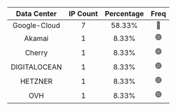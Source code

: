 | Data Center | IP Count | Percentage | Freq |
|:------------:|:--------:|:-----------:|:-----:|
| Google-Cloud | 7 | 58.33% | 🔴 |
| Akamai | 1 | 8.33% | 🟢 |
| Cherry | 1 | 8.33% | 🟢 |
| DIGITALOCEAN | 1 | 8.33% | 🟢 |
| HETZNER | 1 | 8.33% | 🟢 |
| OVH | 1 | 8.33% | 🟢 |
